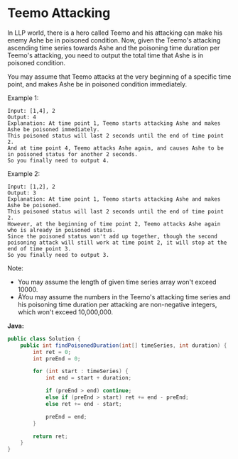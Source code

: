 # Teemo Attacking

In LLP world, there is a hero called Teemo and his attacking can make his enemy Ashe be in poisoned condition. Now, given the Teemo's attacking ascending time series towards Ashe and the poisoning time duration per Teemo's attacking, you need to output the total time that Ashe is in poisoned condition.

You may assume that Teemo attacks at the very beginning of a specific time point, and makes Ashe be in poisoned condition immediately.

Example 1:

    Input: [1,4], 2
    Output: 4
    Explanation: At time point 1, Teemo starts attacking Ashe and makes Ashe be poisoned immediately.
    This poisoned status will last 2 seconds until the end of time point 2.
    And at time point 4, Teemo attacks Ashe again, and causes Ashe to be in poisoned status for another 2 seconds.
    So you finally need to output 4.

Example 2:

    Input: [1,2], 2
    Output: 3
    Explanation: At time point 1, Teemo starts attacking Ashe and makes Ashe be poisoned.
    This poisoned status will last 2 seconds until the end of time point 2.
    However, at the beginning of time point 2, Teemo attacks Ashe again who is already in poisoned status.
    Since the poisoned status won't add up together, though the second poisoning attack will still work at time point 2, it will stop at the end of time point 3.
    So you finally need to output 3.

Note:

- You may assume the length of given time series array won't exceed 10000.
- ÂYou may assume the numbers in the Teemo's attacking time series and his poisoning time duration per attacking are non-negative integers, which won't exceed 10,000,000.

**Java:**
```java
public class Solution {
    public int findPoisonedDuration(int[] timeSeries, int duration) {
        int ret = 0;
        int preEnd = 0;

        for (int start : timeSeries) {
            int end = start + duration;

            if (preEnd > end) continue;
            else if (preEnd > start) ret += end - preEnd;
            else ret += end - start;

            preEnd = end;
        }

        return ret;
    }
}
```
